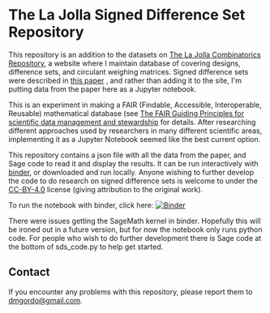 # The La Jolla Signed Difference Set Repository

This repository is an addition to the datasets on [The La Jolla
Combinatorics Repository](https://dmgordon.org), a website where I
maintain database of covering designs, difference sets, and circulant
weighing matrices.  Signed difference sets were described in [this
paper](https://arxiv.org) , and rather than adding it to the site, I'm
putting data from the paper here as a Jupyter notebook.  

This is an experiment in making a FAIR (Findable, Accessible,
Interoperable, Reusable) mathematical database (see [The FAIR Guiding
Principles for scientific data management and
stewardship](https://doi.org/10.1038/sdata.2016.18) for details.
After researching different approaches used by researchers in
many different scientific areas, implementing it as a Jupyter Notebook
seemed like the best current option.

This repository contains a json file with all the data from the paper,
and Sage code to read it and display the results.  It can be run
interactively with [binder](https://mybinder.org), or downloaded and
run locally.  Anyone wishing to further develop the code to do
research on signed difference sets is welcome to under the [CC-BY-4.0](https://creativecommons.org/licenses/by/4.0)
license (giving attribution to the original work).

To run the notebook with binder, click here: [![Binder](https://mybinder.org/badge_logo.svg)](https://mybinder.org/v2/gh/dmgordo/signed-difference-sets/master?filepath=signed_difference_sets.ipynb)

There were issues getting the SageMath kernel in binder. Hopefully
this will be ironed out in a future version, but for now the notebook
only runs python code.  For people who wish to do further development
there is Sage code at the bottom of sds_code.py to help get started.

## Contact 
If you encounter any problems with this repository, please report them
to <dmgordo@gmail.com>.

